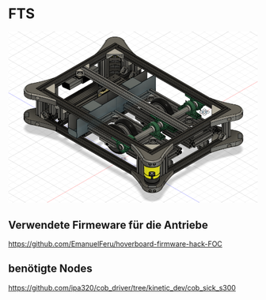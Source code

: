 # FTS

![alt text](Docs/Pictures/FTS_Fusion.png "FTS in Fusion 360")

## Verwendete Firmeware für die Antriebe 

https://github.com/EmanuelFeru/hoverboard-firmware-hack-FOC

## benötigte Nodes

https://github.com/ipa320/cob_driver/tree/kinetic_dev/cob_sick_s300



